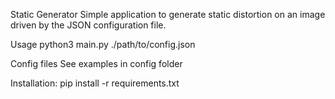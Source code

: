 Static Generator
  Simple application to generate static distortion on an image driven by the JSON configuration file.

Usage
  python3 main.py ./path/to/config.json

Config files
  See examples in config folder

Installation:
  pip install -r requirements.txt